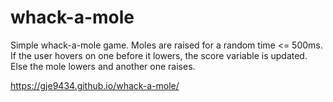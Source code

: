 # whack-a-mole

Simple whack-a-mole game. Moles are raised for a random time <= 500ms. If the user hovers on one before it lowers, the score variable is updated. Else the mole lowers and another one raises. 

https://gje9434.github.io/whack-a-mole/